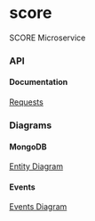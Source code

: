 # score
SCORE Microservice

### API
#### Documentation
[Requests](https://documenter.getpostman.com/view/11912430/Tz5tWv6i)

### Diagrams
#### MongoDB
[Entity Diagram](https://drive.google.com/file/d/1fZ0aSsHkfogtg6dLTu3funytz63v_gxg/view?usp=sharing)

#### Events
[Events Diagram](https://drive.google.com/file/d/1BMhZaPoqq2hua-U6N13GaO_ip5wCzs4H/view?usp=sharing)